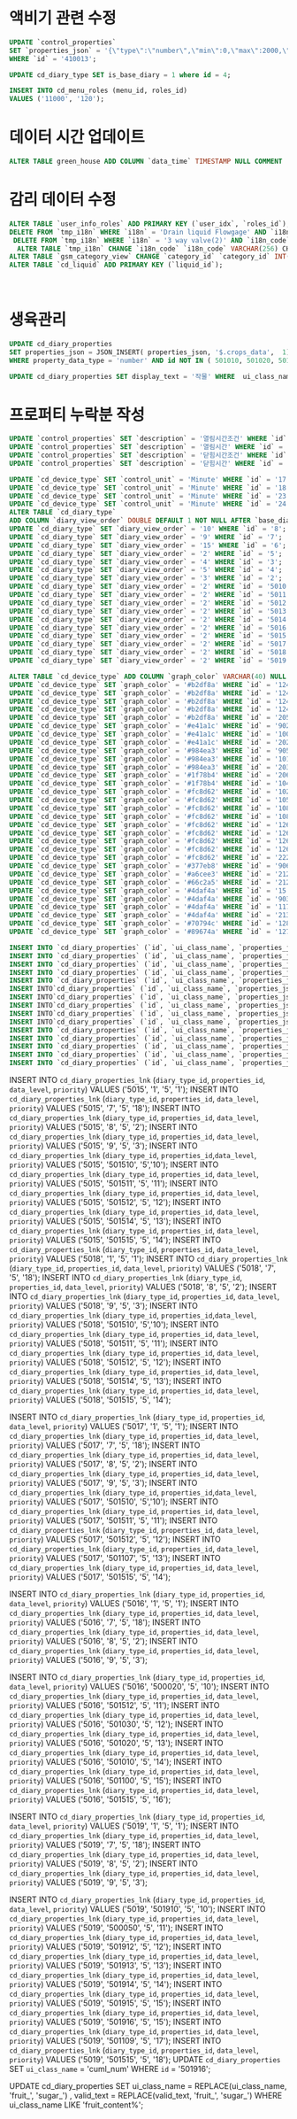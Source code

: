 # 액비기 관련 수정
```sql
UPDATE `control_properties` 
SET `properties_json` = '{\"type\":\"number\",\"min\":0,\"max\":2000,\"unit\":\"L\"}' 
WHERE `id` = '410013';

UPDATE cd_diary_type SET is_base_diary = 1 where id = 4;

INSERT INTO cd_menu_roles (menu_id, roles_id)
VALUES ('11000', '120');
```


# 데이터 시간 업데이트
```sql
ALTER TABLE green_house ADD COLUMN `data_time` TIMESTAMP NULL COMMENT '최종데이터시간' AFTER `trap_device_id`; 
```
 
# 감리 데이터 수정

```sql
ALTER TABLE `user_info_roles` ADD PRIMARY KEY (`user_idx`, `roles_id`);
DELETE FROM `tmp_i18n` WHERE `i18n` = 'Drain liquid Flowgage' AND `i18n_code` = '__ui.environment.plantNutrient.Drain_liquid_Flowgage'; 
 DELETE FROM `tmp_i18n` WHERE `i18n` = '3 way valve(2)' AND `i18n_code` = '__ui.environment.actuator.3WAY_VALVE_2'; 
  ALTER TABLE `tmp_i18n` CHANGE `i18n_code` `i18n_code` VARCHAR(256) CHARSET utf8 COLLATE utf8_general_ci NOT NULL COMMENT '시스템메시지코드', ADD PRIMARY KEY (`i18n_code`);
ALTER TABLE `gsm_category_view` CHANGE `category_id` `category_id` INT(11) NOT NULL COMMENT '제어기분류구분자', CHANGE `child_category_id` `child_category_id` INT(11) NOT NULL COMMENT '제어기하위분류구분자', ADD PRIMARY KEY (`category_id`, `child_category_id`);
ALTER TABLE `cd_liquid` ADD PRIMARY KEY (`liquid_id`);
  
 
```


# 생육관리
```sql
UPDATE cd_diary_properties
SET properties_json = JSON_INSERT( properties_json, '$.crops_data',  1) 
WHERE property_data_type = 'number' AND id NOT IN ( 501010, 501020, 501071,  501072,  501073, 200030, 500100, 500110, 501412, 600020);

UPDATE cd_diary_properties SET display_text = '작물' WHERE  ui_class_name = 'crops'; 
``` 

# 프로퍼티 누락분 작성
```sql
UPDATE `control_properties` SET `description` = '열림시간조건' WHERE `id` = '146'; 
UPDATE `control_properties` SET `description` = '열림시간' WHERE `id` = '147'; 
UPDATE `control_properties` SET `description` = '닫힘시간조건' WHERE `id` = '62'; 
UPDATE `control_properties` SET `description` = '닫힘시간' WHERE `id` = '64'; 


```



```sql
UPDATE `cd_device_type` SET `control_unit` = 'Minute' WHERE `id` = '17'; 
UPDATE `cd_device_type` SET `control_unit` = 'Minute' WHERE `id` = '18'; 
UPDATE `cd_device_type` SET `control_unit` = 'Minute' WHERE `id` = '23'; 
UPDATE `cd_device_type` SET `control_unit` = 'Minute' WHERE `id` = '24'; 
ALTER TABLE `cd_diary_type` 
ADD COLUMN `diary_view_order` DOUBLE DEFAULT 1 NOT NULL AFTER `base_diary_type_id`; 
UPDATE `cd_diary_type` SET `diary_view_order` = '10' WHERE `id` = '8'; 
UPDATE `cd_diary_type` SET `diary_view_order` = '9' WHERE `id` = '7'; 
UPDATE `cd_diary_type` SET `diary_view_order` = '15' WHERE `id` = '6'; 
UPDATE `cd_diary_type` SET `diary_view_order` = '2' WHERE `id` = '5'; 
UPDATE `cd_diary_type` SET `diary_view_order` = '4' WHERE `id` = '3'; 
UPDATE `cd_diary_type` SET `diary_view_order` = '5' WHERE `id` = '4'; 
UPDATE `cd_diary_type` SET `diary_view_order` = '3' WHERE `id` = '2'; 
UPDATE `cd_diary_type` SET `diary_view_order` = '2' WHERE `id` = '5010'; 
UPDATE `cd_diary_type` SET `diary_view_order` = '2' WHERE `id` = '5011'; 
UPDATE `cd_diary_type` SET `diary_view_order` = '2' WHERE `id` = '5012'; 
UPDATE `cd_diary_type` SET `diary_view_order` = '2' WHERE `id` = '5013'; 
UPDATE `cd_diary_type` SET `diary_view_order` = '2' WHERE `id` = '5014'; 
UPDATE `cd_diary_type` SET `diary_view_order` = '2' WHERE `id` = '5016'; 
UPDATE `cd_diary_type` SET `diary_view_order` = '2' WHERE `id` = '5015'; 
UPDATE `cd_diary_type` SET `diary_view_order` = '2' WHERE `id` = '5017'; 
UPDATE `cd_diary_type` SET `diary_view_order` = '2' WHERE `id` = '5018'; 
UPDATE `cd_diary_type` SET `diary_view_order` = '2' WHERE `id` = '5019'; 
```


```sql
ALTER TABLE `cd_device_type` ADD COLUMN `graph_color` VARCHAR(40) NULL COMMENT '그래프컬러' AFTER `control_unit`;
UPDATE `cd_device_type` SET `graph_color` = '#b2df8a' WHERE `id` = '12401'; 
UPDATE `cd_device_type` SET `graph_color` = '#b2df8a' WHERE `id` = '12402'; 
UPDATE `cd_device_type` SET `graph_color` = '#b2df8a' WHERE `id` = '12403'; 
UPDATE `cd_device_type` SET `graph_color` = '#b2df8a' WHERE `id` = '12404'; 
UPDATE `cd_device_type` SET `graph_color` = '#b2df8a' WHERE `id` = '20501'; 
UPDATE `cd_device_type` SET `graph_color` = '#e41a1c' WHERE `id` = '902'; 
UPDATE `cd_device_type` SET `graph_color` = '#e41a1c' WHERE `id` = '10001'; 
UPDATE `cd_device_type` SET `graph_color` = '#e41a1c' WHERE `id` = '20201'; 
UPDATE `cd_device_type` SET `graph_color` = '#984ea3' WHERE `id` = '905'; 
UPDATE `cd_device_type` SET `graph_color` = '#984ea3' WHERE `id` = '10101'; 
UPDATE `cd_device_type` SET `graph_color` = '#984ea3' WHERE `id` = '20301'; 
UPDATE `cd_device_type` SET `graph_color` = '#1f78b4' WHERE `id` = '20601'; 
UPDATE `cd_device_type` SET `graph_color` = '#1f78b4' WHERE `id` = '10401'; 
UPDATE `cd_device_type` SET `graph_color` = '#fc8d62' WHERE `id` = '1021'; 
UPDATE `cd_device_type` SET `graph_color` = '#fc8d62' WHERE `id` = '10501'; 
UPDATE `cd_device_type` SET `graph_color` = '#fc8d62' WHERE `id` = '10801'; 
UPDATE `cd_device_type` SET `graph_color` = '#fc8d62' WHERE `id` = '10802'; 
UPDATE `cd_device_type` SET `graph_color` = '#fc8d62' WHERE `id` = '12601'; 
UPDATE `cd_device_type` SET `graph_color` = '#fc8d62' WHERE `id` = '12602'; 
UPDATE `cd_device_type` SET `graph_color` = '#fc8d62' WHERE `id` = '12603'; 
UPDATE `cd_device_type` SET `graph_color` = '#fc8d62' WHERE `id` = '12604'; 
UPDATE `cd_device_type` SET `graph_color` = '#fc8d62' WHERE `id` = '22201'; 
UPDATE `cd_device_type` SET `graph_color` = '#377eb8' WHERE `id` = '906'; 
UPDATE `cd_device_type` SET `graph_color` = '#a6cee3' WHERE `id` = '21201'; 
UPDATE `cd_device_type` SET `graph_color` = '#66c2a5' WHERE `id` = '21202'; 
UPDATE `cd_device_type` SET `graph_color` = '#4daf4a' WHERE `id` = '15'; 
UPDATE `cd_device_type` SET `graph_color` = '#4daf4a' WHERE `id` = '903'; 
UPDATE `cd_device_type` SET `graph_color` = '#4daf4a' WHERE `id` = '11701'; 
UPDATE `cd_device_type` SET `graph_color` = '#4daf4a' WHERE `id` = '21301'; 
UPDATE `cd_device_type` SET `graph_color` = '#70794c' WHERE `id` = '12801'; 
UPDATE `cd_device_type` SET `graph_color` = '#89674a' WHERE `id` = '12701';  
```

```sql
INSERT INTO `cd_diary_properties` (`id`, `ui_class_name`, `properties_json`, `display_text`, `support_stt`, `input_help_text`, `input_help_waiting`, `valid_text`, `valid_waiting`, `valid_button_type`, `detail_help_text`, `property_data_type`, `property_data_length`) VALUES ('501510', 'flower_num', '{\"type\": \"number\", \"unit\": \"개\", \"title\": \"개화수\", \"crops_data\": 1}', '개화수', '1', '개화 수를 입력해 주세요', '5', '개화수 수는 ${flower_num} 개 입니까?', '3', '0', NULL, 'number', NULL); 
INSERT INTO `cd_diary_properties` (`id`, `ui_class_name`, `properties_json`, `display_text`, `support_stt`, `input_help_text`, `input_help_waiting`, `valid_text`, `valid_waiting`, `valid_button_type`, `detail_help_text`, `property_data_type`, `property_data_length`) VALUES ('501511', 'fruit_num', '{\"type\": \"number\", \"unit\": \"개\", \"title\": \"착과수\", \"crops_data\": 1}', '착과수', '1', '착과  수를 입력해주세요', '5', '착과 수는  ${fruit_num} 개 입니까?', '3', '0', NULL, 'number', NULL); 
INSERT INTO `cd_diary_properties` (`id`, `ui_class_name`, `properties_json`, `display_text`, `support_stt`, `input_help_text`, `input_help_waiting`, `valid_text`, `valid_waiting`, `valid_button_type`, `detail_help_text`, `property_data_type`, `property_data_length`) VALUES ('501512', 'expect_harvest', '{\"type\": \"number\",\"unit\" :\"㎏\", \"title\": \"예상수량\" }', '예상수량', '1', '예상수량 킬로그램을 입력해주세요', '5', '수확량은 ${expect_harvest} 킬로그램 입니까?', '3', '0', NULL, 'number', NULL); 
INSERT INTO `cd_diary_properties` (`id`, `ui_class_name`, `properties_json`, `display_text`, `support_stt`, `input_help_text`, `input_help_waiting`, `valid_text`, `valid_waiting`, `valid_button_type`, `detail_help_text`, `property_data_type`, `property_data_length`) VALUES ('501514', 'pest_type', '{\"type\":\"combo_box\", \"title\":\"해충 구분\", \"data\":[\"순나방\",\"심식나방\",\"애모무늬잎말이나방\", \"기타\"]}', '해충 구분', '0', NULL, '5', NULL, '3', '0', NULL, 'text', NULL); 
INSERT INTO `cd_diary_properties` (`id`, `ui_class_name`, `properties_json`, `display_text`, `support_stt`, `input_help_text`, `input_help_waiting`, `valid_text`, `valid_waiting`, `valid_button_type`, `detail_help_text`, `property_data_type`, `property_data_length`) VALUES ('501515', 'pest_level', '{\"type\":\"label\", \"unit\":\"%\", \"title\":\"피해정도\", \"data_content\":\"\"}', '피해량', '1', '피해량을 퍼센트로 입력해주세요', '5', '피해량은 ${pest_level} % 입니까?', '3', '0', NULL, 'number', NULL);
INSERT INTO`cd_diary_properties` (`id`, `ui_class_name`, `properties_json`, `display_text`, `support_stt`, `input_help_text`, `input_help_waiting`, `valid_text`, `valid_waiting`, `valid_button_type`, `detail_help_text`, `property_data_type`, `property_data_length`) VALUES ('501610', 'plant_length', '{\"type\": \"number\", \"unit\": \"㎝\", \"title\": \"초장 길이\", \"crops_data\": 1}', '초장 길이', '1', '초장 길이는 몇 센치미터 입니끼?', '5', '${plant_length} 센치미터 입니까?', '3', '0', '지면에서부터 주중 최장엽 끝까지의 길이(생엽장)', 'number', NULL); 
INSERT INTO`cd_diary_properties` (`id`, `ui_class_name`, `properties_json`, `display_text`, `support_stt`, `input_help_text`, `input_help_waiting`, `valid_text`, `valid_waiting`, `valid_button_type`, `detail_help_text`, `property_data_type`, `property_data_length`) VALUES ('501100', 'pest_type', '{\"type\":\"combo_box\", \"title\":\"해충 구분\", \"data\":[\"노균병\",\"잎마름병\",\"흑색썩음균행병\",\"고자리파리\", \"기타\"]}', '해충 구분', '0', NULL, '5', NULL, '3', '0', NULL, 'text', NULL); 
INSERT INTO`cd_diary_properties` (`id`, `ui_class_name`, `properties_json`, `display_text`, `support_stt`, `input_help_text`, `input_help_waiting`, `valid_text`, `valid_waiting`, `valid_button_type`, `detail_help_text`, `property_data_type`, `property_data_length`) VALUES ('501107', 'pest_type', '{\"type\":\"combo_box\", \"title\":\"해충 구분\", \"data\":[\"더뎅이병\", \"궤양병\", \"역병\", \"볼록총채벌레\", \"화살깍지벌레\", \"기타\"]}', '해충 구분', '0', NULL, '5', NULL, '3', '0', NULL, 'text', NULL); 
INSERT INTO`cd_diary_properties` (`id`, `ui_class_name`, `properties_json`, `display_text`, `support_stt`, `input_help_text`, `input_help_waiting`, `valid_text`, `valid_waiting`, `valid_button_type`, `detail_help_text`, `property_data_type`, `property_data_length`) VALUES ('501109', 'pest_type', '{\"type\":\"combo_box\", \"title\":\"해충 구분\", \"data\":[\"탄저병\", \"바이러스병\", \"점무늬병\", \"세균병\", \"톱다리개미허리노린재\", \"기타\"]}', '해충 구분', '0', NULL, '5', NULL, '3', '0', NULL, 'text', NULL); 
INSERT INTO`cd_diary_properties` (`id`, `ui_class_name`, `properties_json`, `display_text`, `support_stt`, `input_help_text`, `input_help_waiting`, `valid_text`, `valid_waiting`, `valid_button_type`, `detail_help_text`, `property_data_type`, `property_data_length`) VALUES ('501104', 'pest_type', '{\"type\":\"combo_box\", \"title\":\"해충 구분\", \"data\":[\"무름병\", \"뿌리혹병\", \"바이러스병\", \"검은무늬병\", \"노균병\", \"기타\"]}', '해충 구분', '0', NULL, '5', NULL, '3', '0', NULL, 'text', NULL); 
INSERT INTO `cd_diary_properties` (`id`, `ui_class_name`, `properties_json`, `display_text`, `support_stt`, `input_help_text`, `input_help_waiting`, `valid_text`, `valid_waiting`, `valid_button_type`, `detail_help_text`, `property_data_type`, `property_data_length`) VALUES ('501912', 'object_num', '{\"type\": \"number\", \"unit\": \"개\", \"title\": \"개체수\", \"crops_data\": 1}', '개체수', '1', '미터제곱당 개체수를 입력해주세요', '5', '개체수는 ${object_num} 개 입니까?', '3', '0', '미터제곱당 개체수를 입력', 'number', NULL); 
INSERT INTO `cd_diary_properties` (`id`, `ui_class_name`, `properties_json`, `display_text`, `support_stt`, `input_help_text`, `input_help_waiting`, `valid_text`, `valid_waiting`, `valid_button_type`, `detail_help_text`, `property_data_type`, `property_data_length`) VALUES ('501913', 'branch_num', '{\"type\": \"number\", \"unit\": \"개\", \"title\": \"가지수\", \"crops_data\": 1}', '가지수', '1', '개체당 가지수를 입력해주세요', '5', '가지수는 ${branch_num} 개 입니까?', '3', '0', '개체당 가지수를 입력', 'number', NULL); 
INSERT INTO `cd_diary_properties` (`id`, `ui_class_name`, `properties_json`, `display_text`, `support_stt`, `input_help_text`, `input_help_waiting`, `valid_text`, `valid_waiting`, `valid_button_type`, `detail_help_text`, `property_data_type`, `property_data_length`) VALUES ('501914', 'pod_num', '{\"type\": \"number\", \"unit\": \"개\", \"title\": \"꼬투리수\", \"crops_data\": 1}', '꼬투리수', '1', '개체당 꼬투리수를 입력해주세요', '5', '꼬투리수는 ${pod_num} 개 입니까?', '3', '0', '개체당 꼬투리수를 입력', 'number', NULL); 
INSERT INTO `cd_diary_properties` (`id`, `ui_class_name`, `properties_json`, `display_text`, `support_stt`, `input_help_text`, `input_help_waiting`, `valid_text`, `valid_waiting`, `valid_button_type`, `detail_help_text`, `property_data_type`, `property_data_length`) VALUES ('501915', 'bean_num', '{\"type\": \"number\", \"unit\": \"개\", \"title\": \"알수\", \"crops_data\": 1}', '알수', '1', '꼬투리당 알수를 입력해주세요 ', '5', '알수는 ${bean_num} 개 입니까?', '3', '0', '꼬투리당 콩알의 수를 입력', 'number', NULL); 
INSERT INTO `cd_diary_properties` (`id`, `ui_class_name`, `properties_json`, `display_text`, `support_stt`, `input_help_text`, `input_help_waiting`, `valid_text`, `valid_waiting`, `valid_button_type`, `detail_help_text`, `property_data_type`, `property_data_length`) VALUES ('501916', 'cumlNum', '{\"type\": \"number\", \"unit\": \"㎝\", \"title\": \"경장\", \"crops_data\": 1}', '경장', '1', '경장을 입력해주세요', '5', '경장의 길이는 ${bean_num} 센티미터 입니까?', '3', '0', '지면으로부터 이삭목 까지의 길이', 'number', NULL); 

```

 
INSERT INTO `cd_diary_properties_lnk` (`diary_type_id`, `properties_id`, `data_level`, `priority`) VALUES ('5015', '1', '5', '1'); 
INSERT INTO `cd_diary_properties_lnk` (`diary_type_id`, `properties_id`, `data_level`, `priority`) VALUES ('5015', '7', '5', '18'); 
INSERT INTO `cd_diary_properties_lnk` (`diary_type_id`, `properties_id`, `data_level`, `priority`) VALUES ('5015', '8', '5', '2'); 
INSERT INTO `cd_diary_properties_lnk` (`diary_type_id`, `properties_id`, `data_level`, `priority`) VALUES ('5015', '9', '5', '3'); 
INSERT INTO `cd_diary_properties_lnk` (`diary_type_id`, `properties_id`,`data_level`,  `priority`) VALUES ('5015', '501510', '5','10'); 
INSERT INTO `cd_diary_properties_lnk` (`diary_type_id`, `properties_id`, `data_level`, `priority`) VALUES ('5015', '501511', '5', '11'); 
INSERT INTO `cd_diary_properties_lnk` (`diary_type_id`, `properties_id`, `data_level`, `priority`) VALUES ('5015', '501512', '5', '12'); 
INSERT INTO `cd_diary_properties_lnk` (`diary_type_id`, `properties_id`, `data_level`, `priority`) VALUES ('5015', '501514', '5', '13'); 
INSERT INTO `cd_diary_properties_lnk` (`diary_type_id`, `properties_id`, `data_level`, `priority`) VALUES ('5015', '501515', '5', '14'); 
INSERT INTO `cd_diary_properties_lnk` (`diary_type_id`, `properties_id`, `data_level`, `priority`) VALUES ('5018', '1', '5', '1'); 
INSERT INTO `cd_diary_properties_lnk` (`diary_type_id`, `properties_id`, `data_level`, `priority`) VALUES ('5018', '7', '5', '18'); 
INSERT INTO `cd_diary_properties_lnk` (`diary_type_id`, `properties_id`, `data_level`, `priority`) VALUES ('5018', '8', '5', '2'); 
INSERT INTO `cd_diary_properties_lnk` (`diary_type_id`, `properties_id`, `data_level`, `priority`) VALUES ('5018', '9', '5', '3'); 
INSERT INTO `cd_diary_properties_lnk` (`diary_type_id`, `properties_id`,`data_level`,  `priority`) VALUES ('5018', '501510', '5','10'); 
INSERT INTO `cd_diary_properties_lnk` (`diary_type_id`, `properties_id`, `data_level`, `priority`) VALUES ('5018', '501511', '5', '11'); 
INSERT INTO `cd_diary_properties_lnk` (`diary_type_id`, `properties_id`, `data_level`, `priority`) VALUES ('5018', '501512', '5', '12'); 
INSERT INTO `cd_diary_properties_lnk` (`diary_type_id`, `properties_id`, `data_level`, `priority`) VALUES ('5018', '501514', '5', '13'); 
INSERT INTO `cd_diary_properties_lnk` (`diary_type_id`, `properties_id`, `data_level`, `priority`) VALUES ('5018', '501515', '5', '14'); 

INSERT INTO `cd_diary_properties_lnk` (`diary_type_id`, `properties_id`, `data_level`, `priority`) VALUES ('5017', '1', '5', '1'); 
INSERT INTO `cd_diary_properties_lnk` (`diary_type_id`, `properties_id`, `data_level`, `priority`) VALUES ('5017', '7', '5', '18'); 
INSERT INTO `cd_diary_properties_lnk` (`diary_type_id`, `properties_id`, `data_level`, `priority`) VALUES ('5017', '8', '5', '2'); 
INSERT INTO `cd_diary_properties_lnk` (`diary_type_id`, `properties_id`, `data_level`, `priority`) VALUES ('5017', '9', '5', '3'); 
INSERT INTO `cd_diary_properties_lnk` (`diary_type_id`, `properties_id`,`data_level`,  `priority`) VALUES ('5017', '501510', '5','10'); 
INSERT INTO `cd_diary_properties_lnk` (`diary_type_id`, `properties_id`, `data_level`, `priority`) VALUES ('5017', '501511', '5', '11'); 
INSERT INTO `cd_diary_properties_lnk` (`diary_type_id`, `properties_id`, `data_level`, `priority`) VALUES ('5017', '501512', '5', '12'); 
INSERT INTO `cd_diary_properties_lnk` (`diary_type_id`, `properties_id`, `data_level`, `priority`) VALUES ('5017', '501107', '5', '13'); 
INSERT INTO `cd_diary_properties_lnk` (`diary_type_id`, `properties_id`, `data_level`, `priority`) VALUES ('5017', '501515', '5', '14');

INSERT INTO `cd_diary_properties_lnk` (`diary_type_id`, `properties_id`, `data_level`, `priority`) VALUES ('5016', '1', '5', '1'); 
INSERT INTO `cd_diary_properties_lnk` (`diary_type_id`, `properties_id`, `data_level`, `priority`) VALUES ('5016', '7', '5', '18'); 
INSERT INTO `cd_diary_properties_lnk` (`diary_type_id`, `properties_id`, `data_level`, `priority`) VALUES ('5016', '8', '5', '2'); 
INSERT INTO `cd_diary_properties_lnk` (`diary_type_id`, `properties_id`, `data_level`, `priority`) VALUES ('5016', '9', '5', '3'); 

INSERT INTO `cd_diary_properties_lnk` (`diary_type_id`, `properties_id`, `data_level`, `priority`) VALUES ('5016', '500020', '5', '10'); 
INSERT INTO `cd_diary_properties_lnk` (`diary_type_id`, `properties_id`, `data_level`, `priority`) VALUES ('5016', '501512', '5', '11'); 
INSERT INTO `cd_diary_properties_lnk` (`diary_type_id`, `properties_id`, `data_level`, `priority`) VALUES ('5016', '501030', '5', '12'); 
INSERT INTO `cd_diary_properties_lnk` (`diary_type_id`, `properties_id`, `data_level`, `priority`) VALUES ('5016', '501020', '5', '13'); 
INSERT INTO `cd_diary_properties_lnk` (`diary_type_id`, `properties_id`, `data_level`, `priority`) VALUES ('5016', '501010', '5', '14'); 
INSERT INTO `cd_diary_properties_lnk` (`diary_type_id`, `properties_id`, `data_level`, `priority`) VALUES ('5016', '501100', '5', '15'); 
INSERT INTO `cd_diary_properties_lnk` (`diary_type_id`, `properties_id`, `data_level`, `priority`) VALUES ('5016', '501515', '5', '16'); 


INSERT INTO `cd_diary_properties_lnk` (`diary_type_id`, `properties_id`, `data_level`, `priority`) VALUES ('5019', '1', '5', '1'); 
INSERT INTO `cd_diary_properties_lnk` (`diary_type_id`, `properties_id`, `data_level`, `priority`) VALUES ('5019', '7', '5', '18'); 
INSERT INTO `cd_diary_properties_lnk` (`diary_type_id`, `properties_id`, `data_level`, `priority`) VALUES ('5019', '8', '5', '2'); 
INSERT INTO `cd_diary_properties_lnk` (`diary_type_id`, `properties_id`, `data_level`, `priority`) VALUES ('5019', '9', '5', '3'); 

INSERT INTO `cd_diary_properties_lnk` (`diary_type_id`, `properties_id`, `data_level`, `priority`) VALUES ('5019', '501910', '5', '10'); 
INSERT INTO `cd_diary_properties_lnk` (`diary_type_id`, `properties_id`, `data_level`, `priority`) VALUES ('5019', '500050', '5', '11'); 
INSERT INTO `cd_diary_properties_lnk` (`diary_type_id`, `properties_id`, `data_level`, `priority`) VALUES ('5019', '501912', '5', '12'); 
INSERT INTO `cd_diary_properties_lnk` (`diary_type_id`, `properties_id`, `data_level`, `priority`) VALUES ('5019', '501913', '5', '13'); 
INSERT INTO `cd_diary_properties_lnk` (`diary_type_id`, `properties_id`, `data_level`, `priority`) VALUES ('5019', '501914', '5', '14'); 
INSERT INTO `cd_diary_properties_lnk` (`diary_type_id`, `properties_id`, `data_level`, `priority`) VALUES ('5019', '501915', '5', '15'); 
INSERT INTO `cd_diary_properties_lnk` (`diary_type_id`, `properties_id`, `data_level`, `priority`) VALUES ('5019', '501916', '5', '15'); 
INSERT INTO `cd_diary_properties_lnk` (`diary_type_id`, `properties_id`, `data_level`, `priority`) VALUES ('5019', '501109', '5', '17'); 
INSERT INTO `cd_diary_properties_lnk` (`diary_type_id`, `properties_id`, `data_level`, `priority`) VALUES ('5019', '501515', '5', '18'); 
UPDATE `cd_diary_properties` SET `ui_class_name` = 'cuml_num' WHERE `id` = '501916';

UPDATE cd_diary_properties
SET ui_class_name = REPLACE(ui_class_name, 'fruit_', 'sugar_')
, valid_text = REPLACE(valid_text, 'fruit_', 'sugar_')
WHERE ui_class_name LIKE 'fruit_content%';
